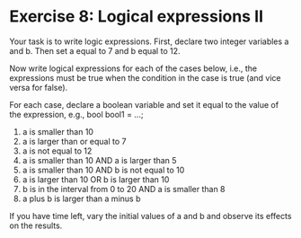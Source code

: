 ﻿# Exercise 8: Logical expressions II

Your task is to write logic expressions. First, declare two 
integer variables a and b. Then set a equal to 7 and b equal 
to 12. 

Now write logical expressions for each of the cases below, i.e., 
the expressions must be true when the condition in the case is 
true (and vice versa for false). 

For each case, declare a boolean variable and set it equal to 
the value of the expression, e.g., bool bool1 = ...; 

1. a is smaller than 10 
2. a is larger than or equal to 7 
3. a is not equal to 12 
4. a is smaller than 10 AND a is larger than 5 
5. a is smaller than 10 AND b is not equal to 10 
6. a is larger than 10 OR b is larger than 10 
7. b is in the interval from 0 to 20 AND a is smaller than 8 
8. a plus b is larger than a minus b 

If you have time left, vary the initial values of a and b and 
observe its effects on the results.